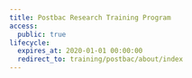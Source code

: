 ```yaml
---
title: Postbac Research Training Program
access:
  public: true
lifecycle:
  expires_at: 2020-01-01 00:00:00
  redirect_to: training/postbac/about/index
---
```


